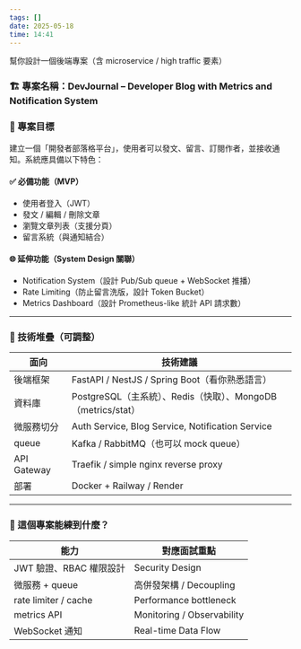 ```yaml
---
tags: []
date: 2025-05-18
time: 14:41
---
```

幫你設計一個後端專案（含 microservice / high traffic 要素）

### 🏗️ 專案名稱：**DevJournal – Developer Blog with Metrics and Notification System**

### 🎯 專案目標

建立一個「開發者部落格平台」，使用者可以發文、留言、訂閱作者，並接收通知。系統應具備以下特色：

#### ✅ 必備功能（MVP）
- 使用者登入（JWT）
- 發文 / 編輯 / 刪除文章
- 瀏覽文章列表（支援分頁）
- 留言系統（與通知結合）

#### 🌐 延伸功能（System Design 關聯）
- Notification System（設計 Pub/Sub queue + WebSocket 推播）
- Rate Limiting（防止留言洗版，設計 Token Bucket）
- Metrics Dashboard（設計 Prometheus-like 統計 API 請求數）

---
### 🔧 技術堆疊（可調整）

| 面向          | 技術建議                                             |
| ----------- | ------------------------------------------------ |
| 後端框架        | FastAPI / NestJS / Spring Boot（看你熟悉語言）           |
| 資料庫         | PostgreSQL（主系統）、Redis（快取）、MongoDB（metrics/stat）  |
| 微服務切分       | Auth Service, Blog Service, Notification Service |
| queue       | Kafka / RabbitMQ（也可以 mock queue）                 |
| API Gateway | Traefik / simple nginx reverse proxy             |
| 部署          | Docker + Railway / Render                        |

---

### 🧠 這個專案能練到什麼？

| 能力                   | 對應面試重點                     |
| -------------------- | -------------------------- |
| JWT 驗證、RBAC 權限設計     | Security Design            |
| 微服務 + queue          | 高併發架構 / Decoupling         |
| rate limiter / cache | Performance bottleneck     |
| metrics API          | Monitoring / Observability |
| WebSocket 通知         | Real-time Data Flow        |
